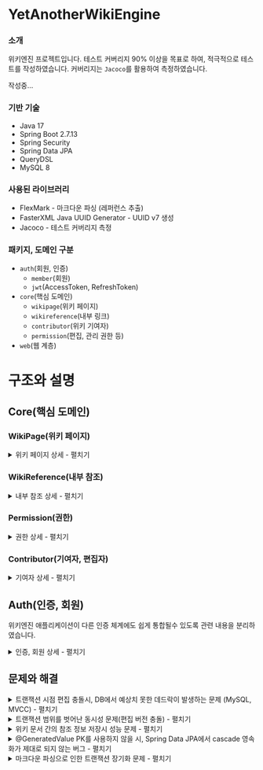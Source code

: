 # YetAnotherWikiEngine
### 소개
위키엔진 프로젝트입니다. 
테스트 커버리지 90% 이상을 목표로 하여, 적극적으로 테스트를 작성하였습니다. 커버리지는 `Jacoco`를 활용하여 측정하였습니다.

작성중...

### 기반 기술

- Java 17
- Spring Boot 2.7.13
- Spring Security
- Spring Data JPA
- QueryDSL
- MySQL 8

### 사용된 라이브러리

- FlexMark - 마크다운 파싱 (레퍼런스 추출)
- FasterXML Java UUID Generator - UUID v7 생성
- Jacoco - 테스트 커버리지 측정

### 패키지, 도메인 구분

- `auth`(회원, 인증)
    - `member`(회원)
    - `jwt`(AccessToken, RefreshToken)
- `core`(핵심 도메인)
    - `wikipage`(위키 페이지)
    - `wikireference`(내부 링크)
    - `contributor`(위키 기여자)
    - `permission`(편집, 관리 권한 등)
- `web`(웹 계층)

# 구조와 설명

## Core(핵심 도메인)

### WikiPage(위키 페이지)
<details>
<summary>위키 페이지 상세 - 펼치기</summary>

- 설명
    - 위키 문서에 대한 도메인입니다.
- `application` 계층
    - 소극적인 수준으로 커맨드와 쿼리 서비스를 분리했습니다.
    - 외부로 도메인 엔티티를 반환하지 않습니다. DTO를 반환합니다. 웹 계층에서 도메인 엔티티에 대한 정보를 모르도록 구성하였습니다.
    - `WikiPageCommandService`
        - 위키 문서 생성, 수정, 삭제 등, 위키 문서의 상태에 변화를 주는 기능을 모아두었습니다.
        - 트랜잭션 범위 설정
            - 위키 문서를 수정할 때, markdown을 파싱하여 내부 링크를 추출해야합니다. 이 파싱 과정이 트랜잭션의 바깥에서 수행되도록 유의하였습니다.
                - 나무위키의 "2022년" 문서는 파싱 이후 내부 링크를 추출하는데 170ms 가량 소요됩니다. (MacBook Pro 2021 M1Pro 16GB, Temurin 17.0.7)
            - `application` 계층에서 트랜잭션을 적절하게 설정하도록, `TransactionTemplate` 을 활용하였습니다.
    - `WikiPageQueryService`
        - 위키 문서를 조회하는 메서드를 모아두었습니다.
        - 조회용 NoSQL DBMS도입을 고려하여 분리했습니다.
- `domain` 계층
    - 도메인 서비스 클래스를 구성하였습니다.
        - DIP를 통해 다른 도메인에서 구현된 구현체를 호출할 수 있도록 도메인 서비스를 구성하였습니다. `WikiReferenceUpdater` , `WikiPagePermissionValidator` 등의 인터페이스는 다른 도메인 집합에서 구현됩니다.
            - 둘 모두 반환값을 갖지 않는 인터페이스이기 때문에, 추후 도메인 이벤트 기반으로 리팩터링할수 있을 것 같습니다.
    - 도메인 모델
        - `WikiPage`
            - 책임
                - Aggregate Root 역할을 하는 클래스입니다. 변경 사항이 일어날 때 마다 cascade를 통해 `Revision` 엔티티를 생성합니다.
                - 버전 정보와 버전 토큰을 관리합니다.(편집 충돌 방지)
                - 현재 버전의 문서 본문을 반환합니다.
                - 제목, 최신 버전, 버전 충돌 방지를 위한 편집 토큰 등에 대한 정보를 반환합니다.
        - `Revision`
            - 책임
                - `WikiPage`의 버전 정보를 갖습니다.
                - `WikiPage` 의 모든 수정사항은 버전 기록이 남아야합니다. 버전에 대한 정보는 수정될 일이 거의 없기 때문에 Immutable하게 구성하였습니다.
                - 버전에 해당하는 `RawContent` 를 참조합니다.
                - 버전에 해당하는 문서 본문을 반환합니다.
                - 편집자, 버전 넘버, 이전 버전과의 size 차이, 편집 comment 등의 정보를 반환할 수 있습니다.
        - `RawContent`
            - markdown 파싱이 일어나지 않은 상태의 raw 원문이 저장됩니다.
            - 문서 본문, 본문의 길이에 대한 정보를 반환합니다.
    - 인터페이스
        - `VersionCollisionValidator`
            - 버전 충돌이 일어나지 않음을 검증합니다.
            - 현재는 `WikiPage` 의 버전 토큰을 대조하는 식으로 구현되었지만, 추후 보다 다양한 방식의 편집 충돌 방지 로직을 구현할 수 있습니다.
        - `WikiPageCommandPermissionValidator`
            - 편집자와 WikiPage 정보를 받아, 편집자가 편집 권한을 가지고 있는지 검증합니다.
        - `ReferenceTitleExtractor`
            - 마크다운 파서를 활용하여 문서 원문에서 내부 링크 목록을 추출합니다.
        - `WikiReferenceUpdator`
            - 위키 본문에 수정이 일어날 때, 내부 참조 정보를 업데이트하기 위해 사용됩니다.
- `infra` 계층
    - `FlexMarkReferenceExtractor`
        - [FlexMark](https://github.com/vsch/flexmark-java) 라이브러리를 활용하여 구현한 위키 레퍼런스 추출기

</details>

### WikiReference(내부 참조)
<details>
<summary>내부 참조 상세 - 펼치기</summary>
  
- 설명
    - 위키 문서 간 내부 참조 정보에 대한 도메인입니다.
    - 참조하고 있는 문서, 참조되고 있는 문서 목록을 조회하기 위해 내부 참조를 저장합니다.
- 저장 형태
    - `WikiPage` 가 참조하는 `문서 제목`에 대하여 1개의 row로 저장합니다.
    - `Revision` 를 기준으로 참조를 저장하지 않는 이유는, RDB의 특성상 insert 쿼리에 과도한 비용이 발생하기 때문입니다. (참조가 많은 문서에 수정이 일어나면 모든 참조에 대해서 또 insert가 일어납니다)
- 업데이트
    - 대부분의 위키 편집은 작은 단위로 이루어집니다. 이 때 마다 레퍼런스를 전부 수정하는 것은 불필요한 부하를 일으킬 수 있습니다.
    - 기존 참조 목록과 비교하여, 변경된 부분에 대해서만 `delete`, `insert`가 이루어지는 방식으로 구현하였습니다.
        - `insert ignore` 문을 사용하면 좀 더 간단하게 구현이 가능하지만, 다음과 같은 이유로 사용하지 않았습니다.
            - ANSI 표준 SQL이 아님.
            - 성능 문제(불필요한 `insert` 가 시도됨)
- `WikiReference`
    - `WikiPage.id`, `참조하는 문서의 제목` 을 PK로 갖는 엔티티입니다.
    - 읽기 접근이 훨씬 많을 것으로 예상됩니다. 클러스터 인덱스를 통해 접근할 수 있도록 하였습니다.
- `WikiReferenceUpdaterImpl`
    - 위키 문서간 내부 참조 업데이트를 위해 사용되는 구현체입니다.
    - 업데이트 순서
        - 기존 레퍼런스 목록 조회 → 수정사항 반영하여 reference 제거 → 새로 생성된 reference insert 순서로 업데이트가 이루어집니다.
- `WikiReferenceRepositoryImpl`
    - JDBC Template과 QueryDSL을 활용하여 구현한 Repository입니다.
        - 대부분의 쿼리성 조회는 QueryDSL으로 구현하였습니다.
        - insert 쿼리의 경우 벌크 인서트시 성능 확보를 위해 JDBC Template과 ANSI 표준 SQL문을 활용하였습니다.
            - `rewriteBatchedStatements` 옵션을 활성화해야합니다.
            - SpringDataJPA의 `saveAll()`은 대상 엔티티가 많은 상황에 성능이 매우 떨어지는 문제가 있습니다.
                - hibernate 설정을 통해 insert 문을 한 번의 쿼리로 합쳐 넣는다고 해도, 각각의 insert 문이 하나로 합쳐지는 것은 아니기 때문에 여전히 만족스러운 성능이 나오지 않았습니다.
            - JDBC Template과 `rewriteBatchedStatements` 를 통해 10배 이상 빠른 insert 처리 성능을 확보했습니다. (벤치마크 테스트 코드 존재)
</details>

### Permission(권한)
<details>
<summary>권한 상세 - 펼치기</summary>

- 설명
    - 문서 편집시, 인가에 대한 로직을 처리합니다.
    - 위키 문서의 수정, 삭제, 이동 등의 행위에 대한 권한 레벨을 세부적으로 설정합니다.
    - 편집자의 권한과 ACL을 비교하여 수행 가능 여부를 판단합니다.
    - 자원(문서 등)에 대한 ACL 설정을 변경합니다.
- 역할 기반 접근 제어(RBAC)
    - `EVERYONE`, `NEW_MEMBER`, `MEMBER`, `ASSISTANT_MANAGER`, `MANAGER`, `ADMIN` 등, 여러 권한 수준이 존재합니다. `PermissionLevel` enum 클래스에 정의되어있습니다.
    - 사용자는 여러 권한을 가질 수 있으며, 가장 높은 권한을 대표 권한으로 사용합니다.
    - 아무런 권한이 없는 사용자는 `EVERYONE` 레벨의 행위만 수행 가능합니다.
    - 행위 목록은 `ActionType`  enum 클래스와, ACL 클래스(`Permission`)의 필드로 정의됩니다.
- 자원에 대한 접근 제어 리스트(ACL)
    - 네임스페이스에 대한 권한
        - 네임스페이스는 일반 문서, 템플릿 문서, 파일 문서 등 여러 종류가 존재합니다.
        - 네임스페이스의 권한 요구 설정값은 일종의 기본값으로, override 가능 여부를 설정 가능합니다.
            - override 허용 여부는 하위 권한으로 override, 상위 권한으로 override 따로 설정 가능합니다.
                - ex) `MEMBER` 이상만 가능한 행위를 `EVERYONE`으로 설정할수 없도록 제한하지만, `ADMIN`만 가능하도록 설정하고는 싶은 경우 등.
    - 위키 문서에 대한 권한
        - 위키 문서는 기본적으로 네임스페이스 권한을 따릅니다.
        - 페이지별 세부 권한 요구사항을 설정할 수 있습니다.
            - 세부 권한에 대한 정보가 없으면 네임스페이스의 권한을 따릅니다.
- 최적화 고려
    - ACL 엔티티(`Permission` 클래스)는 Immutable하게 구성했습니다.
        - 캐싱 정합성을 확보하기 쉽도록 하기 위함입니다.
    - 모든 ACL 조합 중, 자주 사용되는 경우의 수는 한정적입니다.
        - 자주 사용되는 조합을 프리셋으로 만들고, 이를 캐싱해둘수 있습니다.
    - 사용자 권한 수준을 JWT를 통해 stateless하게 받아올 수 있을 것입니다.
        - 사용자 권한 수준을 가져오는 로직을 추상화할수 있을 것입니다.

</details>

### Contributor(기여자, 편집자)

<details>
<summary>기여자 상세 - 펼치기</summary>
  
- 설명
    - 문서를 편집하는 주체에 대한 정보를 가집니다.
    - 비로그인(익명) 기여자와 로그인(회원) 기여자 두 유형이 존재합니다.
- 기여자
    - 문서를 편집하는 actor.
    - 기여자는 공통적으로 외부에 보일 이름(name)을 가집니다.
    - 기여자의 수정 내역을 조회할 수 있습니다.
    - 이외 추가적인 통계 정보를 제공할 수 있다고 가정하고 도메인을 분리했습니다.
- 두 가지 유형의 기여자
    - `AnonymousContributor`
        - 기여자 이름으로 IP 주소를 가집니다.(`InetAddress`)
        - 같은 IP 주소는 동일 기여자로 간주됩니다.
    - `MemberContributor`
        - 회원 기여자는 외부에 보일 이름을 따로 지정할 수 있습니다.
- 이외
    - ID, 비밀번호 인증 등, 일반적인 회원 인증에 대한 정보를 포함하지 않습니다. 별도로 구현하고, Event 기반으로 회원 가입이 일어날 때, 새로운 프로필을 생성합니다.
        - 인증에 대한 부분을 분리하여 독립적으로 작동하도록 구성했습니다.
  
</details>



## Auth(인증, 회원)
위키엔진 애플리케이션이 다른 인증 체계에도 쉽게 통합될수 있도록 관련 내용을 분리하였습니다.
<details>
<summary>인증, 회원 상세 - 펼치기</summary>
  
- 인증시 회원과 연결된 `AuthorityProfile`, `Contributor` 정보를 확인해야함.
- JWT에 `contributorID`, `contributorName` 을 넣어서 반환.

작성중…
  
</details>


## 문제와 해결
<details>
<summary>트랜잭션 시점 편집 충돌시, DB에서 예상치 못한 데드락이 발생하는 문제 (MySQL, MVCC) - 펼치기</summary>
  
- 발생
    - 트랜잭션 시점의 편집 충돌 상황을 테스트하던 중, 예상치 못한 데드락 문제가 발생함.
    - H2에서는 발생하지 않았지만, **MySQL로 테스트할 때에만 발생함**.
    - <details>
        <summary>로그 펼치기</summary>

        ```
        *** (1) TRANSACTION:
        TRANSACTION 1124784, ACTIVE 0 sec inserting
        mysql tables in use 1, locked 1
        LOCK WAIT 5 lock struct(s), heap size 1128, 2 row lock(s), undo log entries 2
        MySQL thread id 48, OS thread handle 281472362577856, query id 1107 172.17.0.1 root update
        insert into revision (comment, contributor_id, diff, raw_content, rev_version, size, page_id, rev_id) values ('8casio8F', x'e27e663c168b4a5785edd210c6d2c418', 8, x'018b847f254b7b5c9df64653c1c7136a', 2, 16, x'018b847f24677a02bbd2f2356703b54b', x'018b847f254a75e5a2590101006922fb')
        
        *** (1) HOLDS THE LOCK(S):
        RECORD LOCKS space id 31597 page no 4 n bits 72 index PRIMARY of table `wiki_dev`.`wiki_page` trx id 1124784 lock mode S locks rec but not gap
        Record lock, heap no 2 PHYSICAL RECORD: n_fields 9; compact format; info bits 0
         0: len 16; hex 018b847f24677a02bbd2f2356703b54b; asc     $gz    5g  K;;
        1: len 6; hex 0000001129a9; asc     ) ;;
        2: len 7; hex 01000000d01534; asc       4;;
        3: len 1; hex 01; asc  ;;
        4: len 16; hex 00000000000000000000000000000001; asc                 ;;
        5: len 8; hex 517737454546796b; asc Qw7EEFyk;;
        6: len 4; hex 80000001; asc     ;;
        7: len 30; hex 36646236306635622d363335392d343133382d626265622d343765396463; asc 6db60f5b-6359-4138-bbeb-47e9dc; (total 36 bytes);
        8: len 16; hex 018b847f250470ec9c4d527dd0bc39a6; asc     % p  MR}  9 ;;
        
        *** (1) WAITING FOR THIS LOCK TO BE GRANTED:
        RECORD LOCKS space id 31596 page no 5 n bits 72 index idx__revision__page_id__rev_version of table `wiki_dev`.`revision` trx id 1124784 lock mode S waiting
        Record lock, heap no 3 PHYSICAL RECORD: n_fields 3; compact format; info bits 0
         0: len 16; hex 018b847f24677a02bbd2f2356703b54b; asc     $gz    5g  K;;
        1: len 4; hex 80000002; asc     ;;
        2: len 16; hex 018b847f254a75e5a2590101006922fc; asc     %Ju  Y   i" ;;
        
        *** (2) TRANSACTION:
        TRANSACTION 1124785, ACTIVE 0 sec starting index read
        mysql tables in use 1, locked 1
        LOCK WAIT 8 lock struct(s), heap size 1128, 4 row lock(s), undo log entries 2
        MySQL thread id 49, OS thread handle 281472361521088, query id 1108 172.17.0.1 root updating
        update wiki_page set current_revision_id=x'018b847f254a75e5a2590101006922fc', is_active=1, owner_group_id=x'00000000000000000000000000000001', title='Qw7EEFyk', version=2, version_token='3c4c7473-5a41-4c13-a470-c45b6bef88f7' where page_id=x'018b847f24677a02bbd2f2356703b54b' and version=1
        
        *** (2) HOLDS THE LOCK(S):
        RECORD LOCKS space id 31596 page no 5 n bits 72 index idx__revision__page_id__rev_version of table `wiki_dev`.`revision` trx id 1124785 lock_mode X locks rec but not gap
        Record lock, heap no 3 PHYSICAL RECORD: n_fields 3; compact format; info bits 0
         0: len 16; hex 018b847f24677a02bbd2f2356703b54b; asc     $gz    5g  K;;
         1: len 4; hex 80000002; asc     ;;
         2: len 16; hex 018b847f254a75e5a2590101006922fc; asc     %Ju  Y   i" ;;
        
        *** (2) WAITING FOR THIS LOCK TO BE GRANTED:
        RECORD LOCKS space id 31597 page no 4 n bits 72 index PRIMARY of table `wiki_dev`.`wiki_page` trx id 1124785 lock_mode X locks rec but not gap waiting
        Record lock, heap no 2 PHYSICAL RECORD: n_fields 9; compact format; info bits 0
         0: len 16; hex 018b847f24677a02bbd2f2356703b54b; asc     $gz    5g  K;;
        1: len 6; hex 0000001129a9; asc     ) ;;
        2: len 7; hex 01000000d01534; asc       4;;
        3: len 1; hex 01; asc  ;;
        4: len 16; hex 00000000000000000000000000000001; asc                 ;;
        5: len 8; hex 517737454546796b; asc Qw7EEFyk;;
        6: len 4; hex 80000001; asc     ;;
        7: len 30; hex 36646236306635622d363335392d343133382d626265622d343765396463; asc 6db60f5b-6359-4138-bbeb-47e9dc; (total 36 bytes);
        8: len 16; hex 018b847f250470ec9c4d527dd0bc39a6; asc     % p  MR}  9 ;;
        
        *** WE ROLL BACK TRANSACTION (1)
        ```
        </details>
- 원인과 분석
    - MySQL의 특성에 의해 발생한 문제임.
        - `Revision` 엔티티가 삽입될 때, 참조 무결성 제약조건으로 인해서 `WikiPage`에 복수의 공유 락이 걸림.
            - MVCC 환경에선 일반적으로 락을 사용하지 않지만, 참조 무결성 제약조건이 만족됨을 보장하기 위해 ‘공유락’을 걸게 됨.
        - 상황
            - 요약
                - **트랜잭션 A**(로그의 `(2) TRANSACTION`)는 `Revision`에 배타락을 가지고 `WikiPage`에 대한 배타락을 확보하기 위해 대기
                - **트랜잭션 B**(로그의 `(1) TRANSACTION`)는 `WikiPage`에 공유락을 가지고 `Revision`에 대한 공유락을 확보하기 위해 대기
            - 시간 순
                1. 트랜잭션 B가 시작됨. 
                2. 트랜잭션 A가 시작됨. 
                3. 트랜잭션 A는 `Revision`과 `WikiPage`에 공유락 확보 시도, 모두 성공
                    1. `Revision` - unique 제약조건을 보장하기 위해
                    2. `WikiPage` - 외래키 제약조건을 보장하기 위해
                4. 트랜잭션 A는 `Revision`에 insert 쿼리 수행을 위해 배타락 확보 시도, 성공.
                5. 트랜잭션 B는 `Revision`과 `WikiPage`에 공유락 확보 시도, `WikiPage`에 대한 공유락 확보 성공, `**Revision`에는 A가 설정한 배타락이 걸려있기 때문에 대기**
                6. 트랜잭션 A는 `WikiPage`에 update 쿼리 수행을 위해 배타락 확보 시도, **`WikiPage`에는 B가 설정한 공유락이 걸려있기 때문에 대기**
                7. MySQL이 데드락 상황을 감지하고, B를 롤백시킴.
        - `WikiPage`에 update 쿼리가 필요한 이유
            - 최신 버전에 대한 정보를 `WikiPage` 에 저장하는 구조로 인한 update 쿼리
            - 편집 성공시 토큰 재생성 로직으로 인한 update 쿼리
            - JPA에서 관리하는 낙관적 락 버전 정보로 인한 update 쿼리
    - H2에서는 발생하지 않고, MySQL에서만 발생한 이유
        - H2에서는 `Revision` 삽입 시점에 unique **제약조건 위배로 트랜잭션이 실패**하게 됨.
            - (`wikipage_id`, `rev_version`) 인덱스에 unique 제약조건이 들어갔기 때문
        - MySQL의 특징
            - MySQL은 insert 쿼리나 update 쿼리가 잠재적으로 제약조건에 위배될 수 있는 경우, 락을 사용하여 제약조건을 만족시키도록 함. (InnoDB 스토리지 엔진이 아닌 경우에도 그런지는 다시 확인해봐야할듯함.)
            - MVCC가 적용된 경우, **READ_COMMITTED 격리 수준에서도 다른 트랜잭션에서 commit된 내용을 읽어들일 수 없는 문제가 있음. 락 확보를 통해 제약조건을 보장해야함.**
- 해결
    - 애플리케이션 단에서 `WikiPage` 를 삭제한다고 해도, 실제로 DB에서 제거할 일은 없음.
        - 참조무결성 제약조건에 비용을 소모할 필요가 없다는 의미임.
    - `Revision` 엔티티의 외래키 참조무결성 제약 조건을 없애는 방향으로 해결함.
        - 보통은 바로 데드락 상황이 감지되고 DBMS에서 이를 잘 처리하지만, 데드락이 발생하는 상황 자체가 이상적이지 않기 때문.
</details>  

<details>
<summary>트랜잭션 범위를 벗어난 동시성 문제(편집 버전 충돌) - 펼치기</summary>

- 문제
    - 위키위키의 특성상, 사용자가 편집을 시작하는 시점과, 수정 내용을 commit하는 시점의 차이가 큼.
    - 이 사이에 다른 사용자가 commit을 한 경우, 출발한 버전이 다르기 때문에 실패시켜야함.
- 분석
    - 트랜잭션 시점에서 일어나는 충돌이 아님. 다른 방법을 통해 해결해야함.
- 해결
    - 무작위 생성된 버전 토큰을 일종의 낙관적 락으로 사용함.
        - 편집 토큰은 편집이 성공하면 재생성됨.
        - 편집 요청시 토큰을 첨부하는데, 이것이 현재 버전 토큰과 일치하지 않는 경우 요청 실패
            - 편집 충돌이 일어났다고 판단함.
    - 버전 번호가 아닌 무작위 숫자를 사용한 이유
        - 잦은 간격으로 편집이 일어날 때, 편집 충돌을 회피하기 위해서 버전 번호를 조작하여 요청하는 시도가 있을 것이라 생각됨. (실제로 다른 위키에 그러한 사례가 있었던 것으로 기억함)

</details>

<details>
<summary>위키 문서 간의 참조 정보 저장시 성능 문제 - 펼치기</summary>
  
- 배경
    - RDBMS를 활용하여 참조 정보를 저장함. (역링크 등에 활용)
    - `문서의ID-제목` 쌍을 저장해야함.
    - 대규모의 수정이 있는 경우, 수백, 수천건의 delete, insert 쿼리가 발생할 수 있음.
- 참조 정보가 많이 포함된 문서에 수정이 일어날 때의 문제
    - 원인
        - 본래 모든 reference를 지우고 새로 insert하는 식으로 간단하게 구현하였는데, 이 경우 많은 참조를 가지고 있는 문서를 수정할 때 비용이 너무 큰 문제가 있음.
    - 해결
        - 변경 사항에 대해서만 쿼리를 넣도록 수정함.
            - 기존 참조 목록과 새로운 참조 목록을 대조, 변경된 참조에 대해서만
    - 한계
        - 자잘한 수정이 불필요하게 큰 부하를 일으키는 것은 해결을 하였지만, 큰 규모의 수정이 일어나는 상황에 대해선 여전히 부하가 큼.
            - 그러나 대부분의 수정은 작은 규모로 일어나기 때문에 그렇게 큰 문제는 아닐듯함.
- 대량 insert시 성능 개선
    - 문제점
        - SpringDataJPA의 `saveAll()`은 대상 엔티티가 많은 상황에 성능이 매우 떨어짐.
            - auto increment PK를 사용하는 경우 특히 더 그렇지만, 복합키를 사용하기 때문에 해당사항이 없음.
            - SpringDataJPA의 경우 `@GeneratedValue`를 사용하지 않으면 `save`시 `Persistable` 인터페이스를 구현해줘야 정상적인 성능 측정이 가능하다는 점에 대해서 인지하고 있었으며, 이에 대해 적절히 처리를 했지만 성능이 불만족스러웠음.
            - 한 번에 모든 insert 쿼리를 넣는 옵션을 활성화해도 만족스러울 정도로 나아지지 않았음.
                - 한 번의 요청으로 모든 쿼리가 전달되기는 하지만, 여러개의 insert 쿼리를 하나로 합쳐주지는 않는 것으로 보임.
    - 해결방법
        - 성능 확보를 위해 JDBC Template과 ANSI 표준 SQL문을 활용함.
            - `rewriteBatchedStatements` 옵션을 활성화하여, 각각의 insert문을 bulk insert문으로 재작성함.
            - JDBC Template과 `rewriteBatchedStatements` 를 통해 40배 이상 빠른 insert 처리 성능. (벤치마크 테스트 코드 존재)
    - 결과
        - 40배 이상 더 빠르게 수행됨. (batch_size 100, 1000개 insert 기준)
        - DataJPA를 사용할 때, 1000개의 insert 쿼리에 평균적으로 350ms ~ 450ms 내외가 소요되었던 것에 비해, 평균적으로 20ms 안쪽으로 insert가 완료됨.
            - (Mac에서 Docker를 이용하여 띄운 인스턴스이기 때문에 차이가 있을 수 있음.)
            - 벤치마크 테스트 코드를 작성하여 수행한 결과임.
</details>         

<details>
<summary>@GeneratedValue PK를 사용하지 않을 시, Spring Data JPA에서 cascade 영속화가 제대로 되지 않는 버그 - 펼치기</summary>

작성중
</details>


<details>
<summary>마크다운 파싱으로 인한 트랜잭션 장기화 문제 - 펼치기</summary>
  
- 배경
    - 문서간 참조를 업데이트하기 위해서, raw 문서를 파싱하여 참조 링크를 분리해야함.
    - 스프링 `@Transactional` 어노테이션을 사용하는 경우, 메서드를 내부호출할 때 트랜잭션이 적용되지 않음.
- 예상되는 문제
    - 문서의 크기가 큰 경우, 마크다운 파싱에 시간이 오래 소요될 수 있음.
    - 트랜잭션의 범위 안에서 마크다운 파싱을 수행할 경우, 트랜잭션이 불필요하게 길어짐.
- 해결
    - `application` 계층에서 마크다운 파서를 호출하도록 설정, 이후 `TransactionTemplate`를 활용하여 트랜잭션을 시작하도록 함.
        - 메서드에서 `@Transactional` 어노테이션을 제거하고, `TransactionTemplate`을 사용하여 트랜잭션을 수행함.
        - Spring AOP의 내부호출 문제를 해결하기 위해 선택한 방법임.
    - 대안
        - `WikiPageDomainService`에 `@Transactional` 어노테이션을 달아서 해결할 수도 있음.
            - 도메인 계층 코드에 트랜잭션에 대한 책임이 설정되는 문제가 있음.
        - 클래스를 따로 만들어 해결
            - 이미 `WikiPageDomainService`까지 존재하는 상황에 클래스가 너무 많아지는 문제가 있음
  
</details>
            
